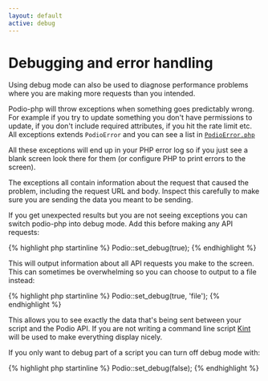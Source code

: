```yaml
---
layout: default
active: debug
---
```

# Debugging and error handling

<span class="note">Using debug mode can also be used to diagnose performance problems where you are making more requests than you intended.</span>

Podio-php will throw exceptions when something goes predictably wrong. For example if you try to update something you don't have permissions to update, if you don't include required attributes, if you hit the rate limit etc. All exceptions extends `PodioError` and you can see a list in [`PodioError.php`](https://github.com/podio-community/podio-php/blob/master/lib/error)

All these exceptions will end up in your PHP error log so if you just see a blank screen look there for them (or configure PHP to print errors to the screen).

The exceptions all contain information about the request that caused the problem, including the request URL and body. Inspect this carefully to make sure you are sending the data you meant to be sending.

If you get unexpected results but you are not seeing exceptions you can switch podio-php into debug mode. Add this before making any API requests:

{% highlight php startinline %}
Podio::set_debug(true);
{% endhighlight %}

This will output information about all API requests you make to the screen. This can sometimes be overwhelming so you can choose to output to a file instead:

{% highlight php startinline %}
Podio::set_debug(true, 'file');
{% endhighlight %}

This allows you to see exactly the data that's being sent between your script and the Podio API. If you are not writing a command line script [Kint](http://raveren.github.io/kint/) will be used to make everything display nicely.

If you only want to debug part of a script you can turn off debug mode with:

{% highlight php startinline %}
Podio::set_debug(false);
{% endhighlight %}
